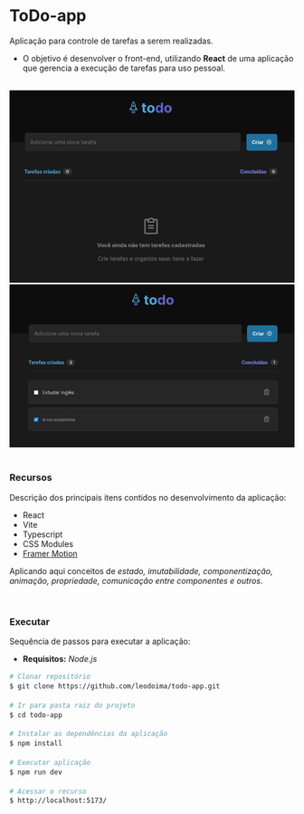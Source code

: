 # ToDo-app
Aplicação para controle de tarefas a serem realizadas.


* O objetivo é desenvolver o front-end, utilizando **React** de uma aplicação que gerencia a execução de tarefas para uso pessoal.

</br>

<img src="./public/withoutTasks.png" alt="Apresentacao app" width="900px" heigth="200px"/>
<img src="./public/withTasks.png" alt="Apresentacao app" width="900px" heigth="200px"/>

</br>
</br>



### Recursos
Descrição dos principais itens contidos no desenvolvimento da aplicação:

* React
* Vite
* Typescript
* CSS Modules
* [Framer Motion](https://www.framer.com/motion/)

Aplicando aqui conceitos de *estado, imutabilidade, componentização, animação, propriedade, comunicação entre componentes e outros*.

</br>

### Executar
Sequência de passos para executar a aplicação: </br>
- **Requisitos:** *Node.js*

```bash
# Clonar repositório
$ git clone https://github.com/leodoima/todo-app.git

# Ir para pasta raiz do projeto
$ cd todo-app

# Instalar as dependências da aplicação
$ npm install

# Executar aplicação
$ npm run dev

# Acessar o recurso
$ http://localhost:5173/
```

</br>

